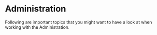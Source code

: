 # Administration

Following are important topics that you might want to have a look at when working with the Administration.

<PageRef page="add-custom-module" />

<PageRef page="using-data-handling" />

<PageRef page="the-shopware-object" />
